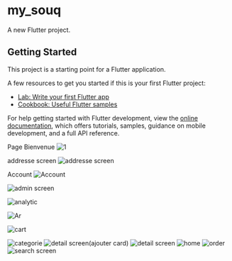 # my_souq

A new Flutter project.

## Getting Started

This project is a starting point for a Flutter application.

A few resources to get you started if this is your first Flutter project:

- [Lab: Write your first Flutter app](https://docs.flutter.dev/get-started/codelab)
- [Cookbook: Useful Flutter samples](https://docs.flutter.dev/cookbook)

For help getting started with Flutter development, view the
[online documentation](https://docs.flutter.dev/), which offers tutorials,
samples, guidance on mobile development, and a full API reference.

Page Bienvenue
![1](https://user-images.githubusercontent.com/116580671/209980812-4e49efe1-d44c-4e75-9345-5cce2117c9c5.PNG)

addresse screen 
![addresse screen](https://user-images.githubusercontent.com/116580671/209980979-e5f5f17c-7499-4f38-8c39-cec406e0a55b.PNG)

Account
![Account](https://user-images.githubusercontent.com/116580671/209981287-96f7cb4d-e1bb-4672-8aa1-f3f70dc56430.PNG)

![admin screen](https://user-images.githubusercontent.com/116580671/209981187-724b41ad-25da-49cc-a7e6-66ea426c5af8.PNG)

![analytic](https://user-images.githubusercontent.com/116580671/209981350-3807a46d-c5d3-43e2-b0ae-e0f8b3f9f8a5.PNG)

![Ar](https://user-images.githubusercontent.com/116580671/209981382-6d7df9a0-75c4-4cd1-ab00-e199f80f7b25.PNG)

![cart](https://user-images.githubusercontent.com/116580671/209981418-095995af-b917-4660-8ade-151e89c63c96.PNG)

![categorie](https://user-images.githubusercontent.com/116580671/209981449-16720807-8de2-4d9d-bdc3-b93383bae034.PNG)
![detail screen(ajouter card)](https://user-images.githubusercontent.com/116580671/209981469-951ba726-6602-4818-8ea9-09886e2a2545.PNG)
![detail screen](https://user-images.githubusercontent.com/116580671/209981538-611b7971-ca4f-4565-befa-04a3699ad16e.PNG)
![home](https://user-images.githubusercontent.com/116580671/209981629-38701118-e53b-4e2d-9a30-19778da0cbdf.PNG)
![order](https://user-images.githubusercontent.com/116580671/209981683-86b9a4de-4055-4d95-8e3a-cf6c58b710e3.PNG)
![search screen](https://user-images.githubusercontent.com/116580671/209981708-9f7c8142-8ab0-4746-a469-e43e3749d380.PNG)


